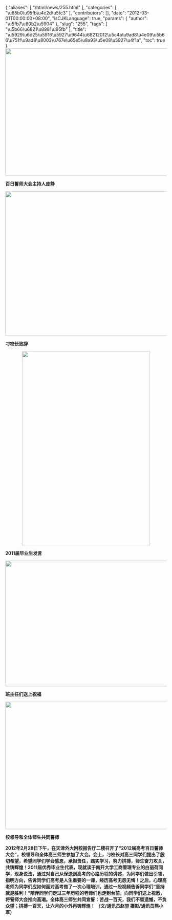 {
    "aliases": [
        "/html/news/255.html"
    ],
    "categories": [
        "\u65b0\u95fb\u4e2d\u5fc3"
    ],
    "contributors": [],
    "date": "2012-03-01T00:00:00+08:00",
    "isCJKLanguage": true,
    "params": {
        "author": "\u5fb7\u80b2\u5904"
    },
    "slug": "255",
    "tags": [
        "\u5b66\u6821\u8981\u95fb"
    ],
    "title": "\u5929\u6d25\u5916\u5927\u9644\u68212012\u5c4a\u9ad8\u4e09\u5b66\u751f\u9ad8\u8003\u767e\u65e5\u8a93\u5e08\u5927\u4f1a",
    "toc": true
}
**<img
    src="https://cdn.tfls.online/mirror/full/4c883e01240a8297781a52d9dded0c2495bda862.jpg"
    style="display:block;margin-left:auto;margin-right:auto;"
    decoding="async"
    fetchpriority="auto"
    loading="lazy"
    height="397"
    width="600"
/>**

**百日誓师大会主持人庞静**

**<img
    src="https://cdn.tfls.online/mirror/full/d13fb74a70a098cd7088423322b927e45f4213ca.jpg"
    style="display:block;margin-left:auto;margin-right:auto;"
    decoding="async"
    fetchpriority="auto"
    loading="lazy"
    height="450"
    width="600"
/>**

**刁校长致辞**

**<img
    src="https://cdn.tfls.online/mirror/full/0fa88b750c6bb9e2084247393e089344a17cbada.jpg"
    style="display:block;margin-left:auto;margin-right:auto;"
    decoding="async"
    fetchpriority="auto"
    loading="lazy"
    height="604"
    width="400"
/>**

**2011届毕业生发言**

**<img
    src="https://cdn.tfls.online/mirror/full/a0eea26348be16d53aa4047e8644895b3e2929b2.jpg"
    style="display:block;margin-left:auto;margin-right:auto;"
    decoding="async"
    fetchpriority="auto"
    loading="lazy"
    height="391"
    width="600"
/>**

**班主任们送上祝福**

**<img
    src="https://cdn.tfls.online/mirror/full/e840770223623a6b2410e35682b8a0c628d5eb07.jpg"
    style="display:block;margin-left:auto;margin-right:auto;"
    decoding="async"
    fetchpriority="auto"
    loading="lazy"
    height="397"
    width="600"
/>**

**校领导和全体师生共同誓师**

**2012年2月28日下午，在天津外大附校报告厅二楼召开了“2012届高考百日誓师大会”，校领导和全体高三师生参加了大会。会上，刁校长对高三同学们提出了殷切希望，希望同学们学会感恩，承担责任，踏实学习，努力拼搏，师生奋力攻关，共铸辉煌！2011届优秀毕业生代表，现就读于南开大学工商管理专业的白丽荷同学，现身说法，通过对自己从保送到高考的心路历程的讲述，为同学们做出引领，指明方向，告诉同学们高考是人生重要的一课，经历高考无怨无悔！之后，心理高老师为同学们应如何面对高考做了一次心理培训，通过一段视频告诉同学们“坚持就是胜利！”陪伴同学们走过三年历程的老师们也走到台前，向同学们送上祝愿，将誓师大会推向高潮。全体高三师生共同宣誓：苦战一百天，我们不留遗憾，不负众望；拼搏一百天，让六月的小外再铸辉煌！ （文/通讯员赵堃 摄影/通讯员熊小军）**

